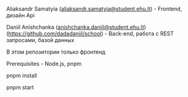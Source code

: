 Aliaksandr Samatyia (aliaksandr.samatyia@student.ehu.lt) - Frontend, дизайн Api

Daniil Anishchanka (anishchanka.daniil@student.ehu.lt)
(https://github.com/dadadaniil/school) - Back-end, работа с REST запросами, базой данных

В этом репозитории только фронтенд

Prerequisites - Node.js, pnpm

pnpm install

pnpm start
